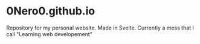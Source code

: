 # 0Nero0.github.io

Repository for my personal website. Made in Svelte. Currently a mess that I call "Learning web developement"
